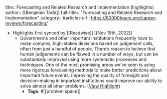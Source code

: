 title:: Forecasting and Related Research and Implementation (highlights)
author:: [[Benjamin Todd]]
full-title:: "Forecasting and Related Research and Implementation"
category:: #articles
url:: https://80000hours.org/career-reviews/forecasting/

- Highlights first synced by [[Readwise]] [[Nov 19th, 2022]]
	- Governments and other important institutions frequently have to make complex, high-stakes decisions based on judgement calls, often from just a handful of people. There’s reason to believe that human judgements can be flawed in a number of ways, but can be substantially improved using more systematic processes and techniques. One of the most promising areas we’ve seen is using more rigorous forecasting methods to make better predictions about important future events. Improving the quality of foresight and decision-making in important institutions could improve our ability to solve almost all other problems. ([View Highlight](https://read.readwise.io/read/01ghqa2qmmqgvdq48hdyf14zp6))
		- **Tags**: #[[problem space]]